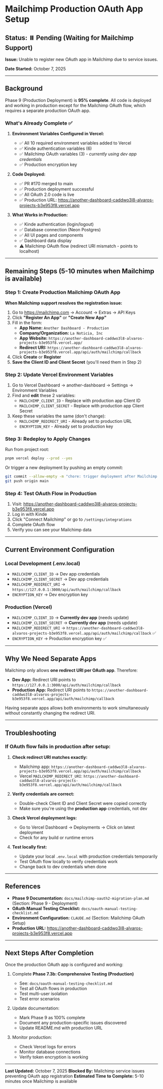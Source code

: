 # Mailchimp Production OAuth App Setup

## Status: ⏸️ Pending (Waiting for Mailchimp Support)

**Issue:** Unable to register new OAuth app in Mailchimp due to service issues.

**Date Started:** October 7, 2025

---

## Background

Phase 9 (Production Deployment) is **95% complete**. All code is deployed and working in production except for the Mailchimp OAuth flow, which requires a separate production OAuth app.

### What's Already Complete ✅

1. **Environment Variables Configured in Vercel:**
   - ✅ All 10 required environment variables added to Vercel
   - ✅ Kinde authentication variables (6)
   - ✅ Mailchimp OAuth variables (3) - _currently using dev app credentials_
   - ✅ Production encryption key

2. **Code Deployed:**
   - ✅ PR #170 merged to main
   - ✅ Production deployment successful
   - ✅ All OAuth 2.0 code is live
   - ✅ Production URL: https://another-dashboard-caddwo3l8-alvaros-projects-b3e953f8.vercel.app

3. **What Works in Production:**
   - ✅ Kinde authentication (login/logout)
   - ✅ Database connection (Neon Postgres)
   - ✅ All UI pages and components
   - ✅ Dashboard data display
   - ⚠️ Mailchimp OAuth flow (redirect URI mismatch - points to localhost)

---

## Remaining Steps (5-10 minutes when Mailchimp is available)

### Step 1: Create Production Mailchimp OAuth App

**When Mailchimp support resolves the registration issue:**

1. Go to https://mailchimp.com → Account → Extras → API Keys
2. Click **"Register An App"** or **"Create New App"**
3. Fill in the form:
   - **App Name:** `Another Dashboard - Production`
   - **Company/Organization:** `La Noticia, Inc`
   - **App Website:** `https://another-dashboard-caddwo3l8-alvaros-projects-b3e953f8.vercel.app/`
   - **Redirect URI:** `https://another-dashboard-caddwo3l8-alvaros-projects-b3e953f8.vercel.app/api/auth/mailchimp/callback`
4. Click **Create** or **Register**
5. **Save the Client ID and Client Secret** (you'll need them in Step 2)

### Step 2: Update Vercel Environment Variables

1. Go to Vercel Dashboard → another-dashboard → Settings → Environment Variables
2. Find and **edit** these 2 variables:
   - `MAILCHIMP_CLIENT_ID` - Replace with production app Client ID
   - `MAILCHIMP_CLIENT_SECRET` - Replace with production app Client Secret
3. Keep these variables the same (don't change):
   - `MAILCHIMP_REDIRECT_URI` - Already set to production URL
   - `ENCRYPTION_KEY` - Already set to production key

### Step 3: Redeploy to Apply Changes

Run from project root:

```bash
pnpm vercel deploy --prod --yes
```

Or trigger a new deployment by pushing an empty commit:

```bash
git commit --allow-empty -m "chore: trigger deployment after Mailchimp production OAuth app setup"
git push origin main
```

### Step 4: Test OAuth Flow in Production

1. Visit: https://another-dashboard-caddwo3l8-alvaros-projects-b3e953f8.vercel.app
2. Log in with Kinde
3. Click "Connect Mailchimp" or go to `/settings/integrations`
4. Complete OAuth flow
5. Verify you can see your Mailchimp data

---

## Current Environment Configuration

### Local Development (.env.local)

- `MAILCHIMP_CLIENT_ID` → Dev app credentials
- `MAILCHIMP_CLIENT_SECRET` → Dev app credentials
- `MAILCHIMP_REDIRECT_URI` → `https://127.0.0.1:3000/api/auth/mailchimp/callback`
- `ENCRYPTION_KEY` → Dev encryption key

### Production (Vercel)

- `MAILCHIMP_CLIENT_ID` → **Currently dev app** (needs update)
- `MAILCHIMP_CLIENT_SECRET` → **Currently dev app** (needs update)
- `MAILCHIMP_REDIRECT_URI` → `https://another-dashboard-caddwo3l8-alvaros-projects-b3e953f8.vercel.app/api/auth/mailchimp/callback` ✅
- `ENCRYPTION_KEY` → Production encryption key ✅

---

## Why We Need Separate Apps

Mailchimp only allows **one redirect URI per OAuth app**. Therefore:

- **Dev App:** Redirect URI points to `https://127.0.0.1:3000/api/auth/mailchimp/callback`
- **Production App:** Redirect URI points to `https://another-dashboard-caddwo3l8-alvaros-projects-b3e953f8.vercel.app/api/auth/mailchimp/callback`

Having separate apps allows both environments to work simultaneously without constantly changing the redirect URI.

---

## Troubleshooting

### If OAuth flow fails in production after setup:

1. **Check redirect URI matches exactly:**
   - Mailchimp app: `https://another-dashboard-caddwo3l8-alvaros-projects-b3e953f8.vercel.app/api/auth/mailchimp/callback`
   - Vercel `MAILCHIMP_REDIRECT_URI`: `https://another-dashboard-caddwo3l8-alvaros-projects-b3e953f8.vercel.app/api/auth/mailchimp/callback`

2. **Verify credentials are correct:**
   - Double-check Client ID and Client Secret were copied correctly
   - Make sure you're using the **production app** credentials, not dev

3. **Check Vercel deployment logs:**
   - Go to Vercel Dashboard → Deployments → Click on latest deployment
   - Check for any build or runtime errors

4. **Test locally first:**
   - Update your local `.env.local` with production credentials temporarily
   - Test OAuth flow locally to verify credentials work
   - Change back to dev credentials when done

---

## References

- **Phase 9 Documentation:** `docs/mailchimp-oauth2-migration-plan.md` (Section: Phase 9 - Deployment)
- **OAuth Manual Testing Checklist:** `docs/oauth-manual-testing-checklist.md`
- **Environment Configuration:** `CLAUDE.md` (Section: Mailchimp OAuth Setup)
- **Production URL:** https://another-dashboard-caddwo3l8-alvaros-projects-b3e953f8.vercel.app

---

## Next Steps After Completion

Once the production OAuth app is configured and working:

1. Complete **Phase 7.3b: Comprehensive Testing (Production)**
   - See: `docs/oauth-manual-testing-checklist.md`
   - Test all OAuth flows in production
   - Test multi-user isolation
   - Test error scenarios

2. Update documentation:
   - Mark Phase 9 as 100% complete
   - Document any production-specific issues discovered
   - Update README.md with production URL

3. Monitor production:
   - Check Vercel logs for errors
   - Monitor database connections
   - Verify token encryption is working

---

**Last Updated:** October 7, 2025
**Blocked By:** Mailchimp service issues preventing OAuth app registration
**Estimated Time to Complete:** 5-10 minutes once Mailchimp is available
